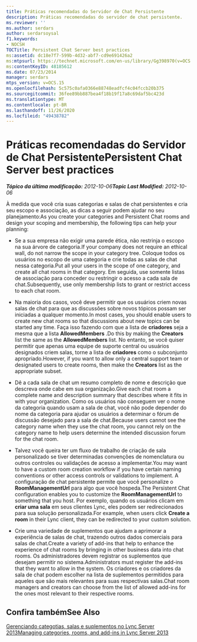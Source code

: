 ```yaml
---
title: Práticas recomendadas do Servidor de Chat Persistente
description: Práticas recomendadas do servidor de chat persistente.
ms.reviewer: ''
ms.author: serdars
author: serdarsoysal
f1.keywords:
- NOCSH
TOCTitle: Persistent Chat Server best practices
ms:assetid: dc18e7f7-599b-4d32-abf7-cd9e691426a2
ms:mtpsurl: https://technet.microsoft.com/en-us/library/Gg398970(v=OCS.15)
ms:contentKeyID: 48185612
ms.date: 07/23/2014
manager: serdars
mtps_version: v=OCS.15
ms.openlocfilehash: 5c575c0afa0366e88748eadfcf4c04fccb20b375
ms.sourcegitcommit: 36fee89bb887bea4f18b19f17a8c69daf5bc423d
ms.translationtype: MT
ms.contentlocale: pt-BR
ms.lasthandoff: 11/26/2020
ms.locfileid: "49438782"
---
```

# <a name="persistent-chat-server-best-practices"></a><span data-ttu-id="0795a-103">Práticas recomendadas do Servidor de Chat Persistente</span><span class="sxs-lookup"><span data-stu-id="0795a-103">Persistent Chat Server best practices</span></span>

<div data-xmlns="http://www.w3.org/1999/xhtml">

<div class="topic" data-xmlns="http://www.w3.org/1999/xhtml" data-msxsl="urn:schemas-microsoft-com:xslt" data-cs="https://msdn.microsoft.com/">

<div data-asp="https://msdn2.microsoft.com/asp">



</div>

<div id="mainSection">

<div id="mainBody"><span data-ttu-id="0795a-104">

<span> </span></span><span class="sxs-lookup"><span data-stu-id="0795a-104">

<span> </span></span></span>

<span data-ttu-id="0795a-105">_**Tópico da última modificação:** 2012-10-06_</span><span class="sxs-lookup"><span data-stu-id="0795a-105">_**Topic Last Modified:** 2012-10-06_</span></span>

<span data-ttu-id="0795a-106">À medida que você cria suas categorias e salas de chat persistentes e cria seu escopo e associação, as dicas a seguir podem ajudar no seu planejamento:</span><span class="sxs-lookup"><span data-stu-id="0795a-106">As you create your categories and Persistent Chat rooms and design your scoping and membership, the following tips can help your planning:</span></span>

  - <span data-ttu-id="0795a-107">Se a sua empresa não exigir uma parede ética, não restrinja o escopo na sua árvore de categoria.</span><span class="sxs-lookup"><span data-stu-id="0795a-107">If your company does not require an ethical wall, do not narrow the scope in your category tree.</span></span> <span data-ttu-id="0795a-108">Coloque todos os usuários no escopo de uma categoria e crie todas as salas de chat nessa categoria.</span><span class="sxs-lookup"><span data-stu-id="0795a-108">Put all your users in the scope of one category, and create all chat rooms in that category.</span></span> <span data-ttu-id="0795a-109">Em seguida, use somente listas de associação para conceder ou restringir o acesso a cada sala de chat.</span><span class="sxs-lookup"><span data-stu-id="0795a-109">Subsequently, use only membership lists to grant or restrict access to each chat room.</span></span>

  - <span data-ttu-id="0795a-110">Na maioria dos casos, você deve permitir que os usuários criem novas salas de chat para que as discussões sobre novos tópicos possam ser iniciadas a qualquer momento.</span><span class="sxs-lookup"><span data-stu-id="0795a-110">In most cases, you should enable users to create new chat rooms so that discussions about new topics can be started any time.</span></span> <span data-ttu-id="0795a-111">Faça isso fazendo com que a lista de **criadores** seja a mesma que a lista **AllowedMembers** .</span><span class="sxs-lookup"><span data-stu-id="0795a-111">Do this by making the **Creators** list the same as the **AllowedMembers** list.</span></span> <span data-ttu-id="0795a-112">No entanto, se você quiser permitir que apenas uma equipe de suporte central ou usuários designados criem salas, torne a lista de **criadores** como o subconjunto apropriado.</span><span class="sxs-lookup"><span data-stu-id="0795a-112">However, if you want to allow only a central support team or designated users to create rooms, then make the **Creators** list as the appropriate subset.</span></span>

  - <span data-ttu-id="0795a-113">Dê a cada sala de chat um resumo completo de nome e descrição que descreva onde cabe em sua organização.</span><span class="sxs-lookup"><span data-stu-id="0795a-113">Give each chat room a complete name and description summary that describes where it fits in with your organization.</span></span> <span data-ttu-id="0795a-114">Como os usuários não conseguem ver o nome da categoria quando usam a sala de chat, você não pode depender do nome da categoria para ajudar os usuários a determinar o fórum de discussão desejado para a sala de chat.</span><span class="sxs-lookup"><span data-stu-id="0795a-114">Because users cannot see the category name when they use the chat room, you cannot rely on the category name to help users determine the intended discussion forum for the chat room.</span></span>

  - <span data-ttu-id="0795a-115">Talvez você queira ter um fluxo de trabalho de criação de sala personalizado se tiver determinadas convenções de nomenclatura ou outros controles ou validações de acesso a implementar.</span><span class="sxs-lookup"><span data-stu-id="0795a-115">You may want to have a custom room creation workflow if you have certain naming conventions or other access controls or validations to implement.</span></span> <span data-ttu-id="0795a-116">A configuração de chat persistente permite que você personalize o **RoomManagementUrl** para algo que você hospeda.</span><span class="sxs-lookup"><span data-stu-id="0795a-116">The Persistent Chat configuration enables you to customize the **RoomManagementUrl** to something that you host.</span></span> <span data-ttu-id="0795a-117">Por exemplo, quando os usuários clicam em **criar uma sala** em seus clientes Lync, eles podem ser redirecionados para sua solução personalizada.</span><span class="sxs-lookup"><span data-stu-id="0795a-117">For example, when users click **Create a room** in their Lync client, they can be redirected to your custom solution.</span></span>

  - <span data-ttu-id="0795a-118">Crie uma variedade de suplementos que ajudam a aprimorar a experiência de salas de chat, trazendo outros dados comerciais para salas de chat.</span><span class="sxs-lookup"><span data-stu-id="0795a-118">Create a variety of add-ins that help to enhance the experience of chat rooms by bringing in other business data into chat rooms.</span></span> <span data-ttu-id="0795a-119">Os administradores devem registrar os suplementos que desejam permitir no sistema.</span><span class="sxs-lookup"><span data-stu-id="0795a-119">Administrators must register the add-ins that they want to allow in the system.</span></span> <span data-ttu-id="0795a-120">Os criadores e os criadores da sala de chat podem escolher na lista de suplementos permitidos para aqueles que são mais relevantes para suas respectivas salas.</span><span class="sxs-lookup"><span data-stu-id="0795a-120">Chat room managers and creators can choose from the list of allowed add-ins for the ones most relevant to their respective rooms.</span></span>

<div>

## <a name="see-also"></a><span data-ttu-id="0795a-121">Confira também</span><span class="sxs-lookup"><span data-stu-id="0795a-121">See Also</span></span>


[<span data-ttu-id="0795a-122">Gerenciando categotias, salas e suplementos no Lync Server 2013</span><span class="sxs-lookup"><span data-stu-id="0795a-122">Managing categories, rooms, and add-ins in Lync Server 2013</span></span>](lync-server-2013-managing-categories-rooms-and-add-ins.md)  
  

<span data-ttu-id="0795a-123"></div>

</div>

<span> </span>

</div>

</div>

</span><span class="sxs-lookup"><span data-stu-id="0795a-123"></div>

</div>

<span> </span>

</div>

</div>

</span></span></div>

